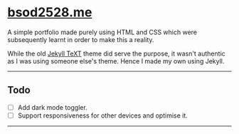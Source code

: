 # [bsod2528.me](https://bsod2528.me)

A simple portfolio made purely using HTML and CSS which were subsequently learnt in order to make this a reality.

While the old [Jekyll TeXT](https://github.com/kitian616/jekyll-TeXt-theme) theme did serve the purpose, it wasn't authentic as I was using someone else's theme. Hence I made my own using Jekyll.

---
## Todo

- [ ] Add dark mode toggler.
- [ ] Support responsiveness for other devices and optimise it.
---
